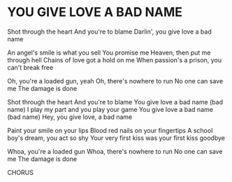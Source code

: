 # YOU GIVE LOVE A BAD NAME

Shot through the heart
And you're to blame
Darlin', you give love a bad name

An angel's smile is what you sell
You promise me Heaven, then put me through hell
Chains of love got a hold on me
When passion's a prison, you can't break free

Oh, you're a loaded gun, yeah
Oh, there's nowhere to run
No one can save me
The damage is done

Shot through the heart
And you're to blame
You give love a bad name (bad name)
I play my part and you play your game
You give love a bad name (bad name)
Hey, you give love, a bad name

Paint your smile on your lips
Blood red nails on your fingertips
A school boy's dream, you act so shy
Your very first kiss was your first kiss goodbye

Whoa, you're a loaded gun
Whoa, there's nowhere to run
No one can save me
The damage is done

CHORUS
